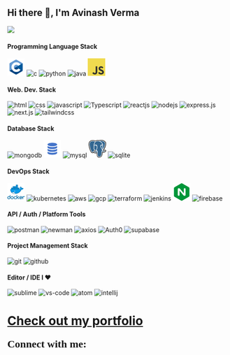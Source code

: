 ## Hi there 👋, I'm Avinash Verma
![](https://komarev.com/ghpvc/?username=avinashvermaaa&color=brightgreen)


#### Programming Language Stack
<p align="left"> 
    <img src="https://raw.githubusercontent.com/github/explore/b15b6cf1726418913aafbf337a749dded180279d/topics/c/c.png" alt="c"title="c" width="40"height="40"/> 
    <img src="https://www.vectorlogo.zone/logos/isocpp/isocpp-icon.svg" alt="c"title="c"width="40"height="40"/> 
    <img src="https://www.vectorlogo.zone/logos/python/python-icon.svg" alt="python" title="python" width="40" height="40"/> 
    <img src="https://www.vectorlogo.zone/logos/java/java-icon.svg" alt="java" title="java8" width="40" height="40"/>  
    <img src="https://raw.githubusercontent.com/github/explore/80688e429a7d4ef2fca1e82350fe8e3517d3494d/topics/javascript/javascript.png" alt="javascript" title="javascript" width="40" height="40"/> 
</p>

#### Web. Dev. Stack
<p align="left">
    <img src="https://www.vectorlogo.zone/logos/w3_html5/w3_html5-icon.svg" alt="html" title="html" width="40" height="40"/> 
    <img src="https://www.vectorlogo.zone/logos/w3_css/w3_css-icon~old.svg" alt="css" title="css" width="40" height="40"/> 
    <img src="https://www.vectorlogo.zone/logos/javascript/javascript-icon.svg" alt="javascript" title="javascript" width="40" height="40"/> 
    <img src="https://cdn.worldvectorlogo.com/logos/typescript.svg" alt="Typescript" title="Typescript" width="40" height="40"/> 
    <img src="https://www.vectorlogo.zone/logos/reactjs/reactjs-ar21~bgwhite.svg" alt="reactjs" title="reactjs" width="40" height="40"/> 
    <img src="https://www.vectorlogo.zone/logos/nodejs/nodejs-ar21~bgwhite.svg" alt="nodejs" title="nodejs" width="40" height="40"/> 
    <img src="https://www.vectorlogo.zone/logos/expressjs/expressjs-ar21~bgwhite.svg" alt="express.js" title="express.js" width="40" height="40"/> 
    <img src="https://www.vectorlogo.zone/logos/nextjs/nextjs-ar21~bgwhite.svg" alt="next.js" title="next.js" width="40" height="40"/> 
    <img src="https://www.vectorlogo.zone/logos/tailwindcss/tailwindcss-ar21~bgwhite.svg" alt="tailwindcss" title="tailwindcss" width="40" height="40"/> 
</p>

#### Database Stack
<p align="left">
    <img src="https://www.vectorlogo.zone/logos/mongodb/mongodb-icon.svg" alt="mongodb" title="mongodb" width="40" height="40"/> 
    <img src="https://raw.githubusercontent.com/github/explore/80688e429a7d4ef2fca1e82350fe8e3517d3494d/topics/sql/sql.png" alt="sql" title="sql" width="40" height="40"/>
    <img src="https://cdn.worldvectorlogo.com/logos/mysql-logo-pure.svg" alt="mysql" title="mysql" width="40" height="40"/>
    <img src="https://raw.githubusercontent.com/github/explore/80688e429a7d4ef2fca1e82350fe8e3517d3494d/topics/postgresql/postgresql.png" alt="postgresql" title="postgresql" width="40" height="40"/>
    <img src="https://www.vectorlogo.zone/logos/sqlite/sqlite-icon.svg" alt="sqlite" title="sqlite" width="40" height="40"/> 
</p>


#### DevOps Stack 
<p align="left">
    <img src="https://raw.githubusercontent.com/github/explore/80688e429a7d4ef2fca1e82350fe8e3517d3494d/topics/docker/docker.png" alt="docker" title="docker" width="40" height="40"/>  
    <img src="https://www.vectorlogo.zone/logos/kubernetes/kubernetes-icon.svg" alt="kubernetes" title="kubernetes" width="40" height="40"/>  
    <img src="https://www.vectorlogo.zone/logos/amazon_aws/amazon_aws-ar21~bgwhite.svg" alt="aws" title="aws" width="40" height="40"/> 
    <img src="https://www.vectorlogo.zone/logos/google_cloud/google_cloud-icon.svg" alt="gcp" title="gcp" width="40" height="40"/>  
    <img src="https://www.vectorlogo.zone/logos/terraformio/terraformio-icon.svg" alt="terraform" title="terraform" width="40" height="40"/> 
    <img src="https://www.vectorlogo.zone/logos/jenkins/jenkins-icon.svg" alt="jenkins" title="jenkins" width="40" height="40"/>  
    <img src="https://raw.githubusercontent.com/github/explore/85cceaeeaf993ca35664dc37ea24f9237fbbfc14/topics/nginx/nginx.png" alt="nginx" title="nginx" width="40" height="40"/>
    <img src="https://www.vectorlogo.zone/logos/firebase/firebase-icon.svg" alt="firebase" title="firebase" width="40" height="40"/>
</p>  

#### API / Auth / Platform Tools
<p align="left">
  <img src="https://www.vectorlogo.zone/logos/getpostman/getpostman-icon.svg" alt="postman" title="postman" width="40" height="40"/> 
  <img src="https://www.vectorlogo.zone/logos/nodemonio/nodemonio-icon.svg" alt="newman" title="newman" width="40" height="40"/> 
  <img src="https://axios-http.com/assets/logo.svg" alt="axios" title="Axios" width="40" height="40"/>
    <img src="https://www.vectorlogo.zone/logos/auth0/auth0-ar21~bgwhite.svg" alt="Auth0" title="Auth0" width="40" height="40"/> 
    <img src="https://www.vectorlogo.zone/logos/supabase/supabase-icon.svg" alt="supabase" title="Supabase" width="40" height="40"/>
</p>


#### Project Management Stack
<p align="left"><img src="https://www.vectorlogo.zone/logos/git-scm/git-scm-icon.svg" alt="git" title="git" width="40" height="40"/>  <img src="https://www.vectorlogo.zone/logos/github/github-icon.svg" alt="github" title="github" width="40" height="40"/> 

#### Editor / IDE I ♥
<p align="left">
<img src="https://cdn.worldvectorlogo.com/logos/sublime-text-3.svg" alt="sublime" title="sublime" width="40" height="40"/> 
<img src="https://cdn.worldvectorlogo.com/logos/visual-studio-code-1.svg" alt="vs-code" title="vs-code" width="40" height="40"/> 
<img src="https://cdn.worldvectorlogo.com/logos/atom-4.svg" alt="atom" title="atom" width="40" height="40"/> 
<img src="https://cdn.worldvectorlogo.com/logos/intellij-idea-1.svg" alt="intellij" title="intellij" width="40" height="40"/> 
</p>
    
<!-- Contact Section -->

# [Check out my portfolio](https://avinashverma.dev)
<h3 align="left"><font size="+2" face="Verdana">Connect with me:</font></h3>
<p align="left">
<!--     [![Portfolio](https://cdn.worldvectorlogo.com/logos/apple-macbook-pro.svg)](https://av69portfolio.netlify.app/) -->
</p>

<!--
**avinashvermaaa/avinashvermaaa** is a ✨ _special_ ✨ repository because its `README.md` (this file) appears on your GitHub profile.

Here are some ideas to get you started:

- 🔭 I’m currently working on ...
- 🌱 I’m currently learning ...
- 👯 I’m looking to collaborate on ...
- 🤔 I’m looking for help with ...
- 💬 Ask me about ...
- 📫 How to reach me: ...
- 😄 Pronouns: ...
- ⚡ Fun fact: ...
-->
